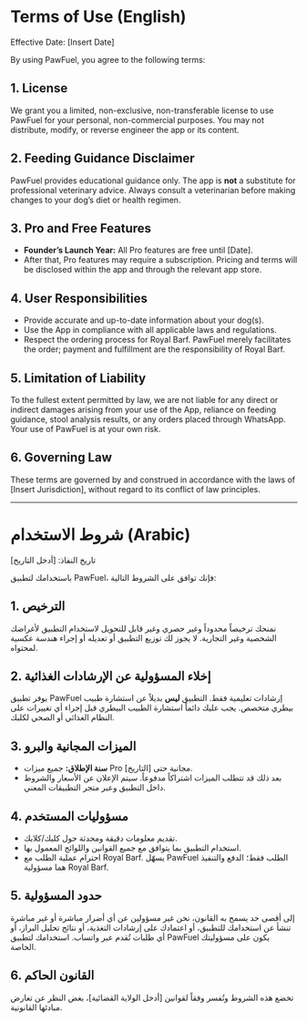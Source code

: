 # Terms of Use (English)

Effective Date: [Insert Date]

By using PawFuel, you agree to the following terms:

## 1. License

We grant you a limited, non-exclusive, non-transferable license to use PawFuel for your personal, non-commercial purposes. You may not distribute, modify, or reverse engineer the app or its content.

## 2. Feeding Guidance Disclaimer

PawFuel provides educational guidance only. The app is **not** a substitute for professional veterinary advice. Always consult a veterinarian before making changes to your dog’s diet or health regimen.

## 3. Pro and Free Features

- **Founder’s Launch Year:** All Pro features are free until [Date].
- After that, Pro features may require a subscription. Pricing and terms will be disclosed within the app and through the relevant app store.

## 4. User Responsibilities

- Provide accurate and up-to-date information about your dog(s).
- Use the App in compliance with all applicable laws and regulations.
- Respect the ordering process for Royal Barf. PawFuel merely facilitates the order; payment and fulfillment are the responsibility of Royal Barf.

## 5. Limitation of Liability

To the fullest extent permitted by law, we are not liable for any direct or indirect damages arising from your use of the App, reliance on feeding guidance, stool analysis results, or any orders placed through WhatsApp. Your use of PawFuel is at your own risk.

## 6. Governing Law

These terms are governed by and construed in accordance with the laws of [Insert Jurisdiction], without regard to its conflict of law principles.

---

# شروط الاستخدام (Arabic)

تاريخ النفاذ: [أدخل التاريخ]

باستخدامك لتطبيق PawFuel، فإنك توافق على الشروط التالية:

## 1. الترخيص

نمنحك ترخيصاً محدوداً وغير حصري وغير قابل للتحويل لاستخدام التطبيق لأغراضك الشخصية وغير التجارية. لا يجوز لك توزيع التطبيق أو تعديله أو إجراء هندسة عكسية لمحتواه.

## 2. إخلاء المسؤولية عن الإرشادات الغذائية

يوفر تطبيق PawFuel إرشادات تعليمية فقط. التطبيق **ليس** بديلاً عن استشارة طبيب بيطري متخصص. يجب عليك دائماً استشارة الطبيب البيطري قبل إجراء أي تغييرات على النظام الغذائي أو الصحي لكلبك.

## 3. الميزات المجانية والبرو

- **سنة الإطلاق:** جميع ميزات Pro مجانية حتى [التاريخ].
- بعد ذلك قد تتطلب الميزات اشتراكاً مدفوعاً. سيتم الإعلان عن الأسعار والشروط داخل التطبيق وعبر متجر التطبيقات المعني.

## 4. مسؤوليات المستخدم

- تقديم معلومات دقيقة ومحدثة حول كلبك/كلابك.
- استخدام التطبيق بما يتوافق مع جميع القوانين واللوائح المعمول بها.
- احترام عملية الطلب مع Royal Barf. يسهّل PawFuel الطلب فقط؛ الدفع والتنفيذ هما مسؤولية Royal Barf.

## 5. حدود المسؤولية

إلى أقصى حد يسمح به القانون، نحن غير مسؤولين عن أي أضرار مباشرة أو غير مباشرة تنشأ عن استخدامك للتطبيق، أو اعتمادك على إرشادات التغذية، أو نتائج تحليل البراز، أو أي طلبات تُقدم عبر واتساب. استخدامك لتطبيق PawFuel يكون على مسؤوليتك الخاصة.

## 6. القانون الحاكم

تخضع هذه الشروط وتُفسر وفقاً لقوانين [أدخل الولاية القضائية]، بغض النظر عن تعارض مبادئها القانونية.